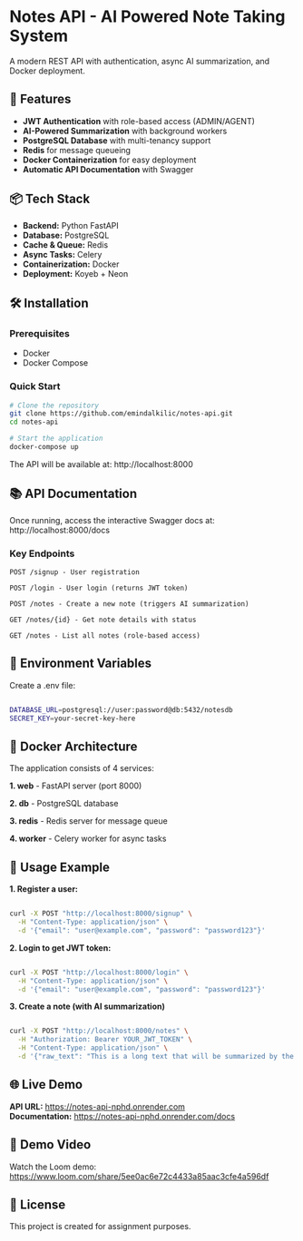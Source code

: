 # Notes API - AI Powered Note Taking System

A modern REST API with authentication, async AI summarization, and Docker deployment.

## 🚀 Features

- **JWT Authentication** with role-based access (ADMIN/AGENT)
- **AI-Powered Summarization** with background workers
- **PostgreSQL Database** with multi-tenancy support
- **Redis** for message queueing
- **Docker Containerization** for easy deployment
- **Automatic API Documentation** with Swagger

## 📦 Tech Stack

- **Backend:** Python FastAPI
- **Database:** PostgreSQL
- **Cache & Queue:** Redis
- **Async Tasks:** Celery
- **Containerization:** Docker
- **Deployment:** Koyeb + Neon

## 🛠️ Installation

### Prerequisites
- Docker
- Docker Compose

### Quick Start

```bash
# Clone the repository
git clone https://github.com/emindalkilic/notes-api.git
cd notes-api

# Start the application
docker-compose up

```

The API will be available at: http://localhost:8000

## 📚 API Documentation

Once running, access the interactive Swagger docs at:
http://localhost:8000/docs

### Key Endpoints

    POST /signup - User registration

    POST /login - User login (returns JWT token)

    POST /notes - Create a new note (triggers AI summarization)

    GET /notes/{id} - Get note details with status

    GET /notes - List all notes (role-based access)

## 🔧 Environment Variables

Create a .env file:

```bash

DATABASE_URL=postgresql://user:password@db:5432/notesdb
SECRET_KEY=your-secret-key-here

```

## 🐳 Docker Architecture

The application consists of 4 services:

   **1. web** - FastAPI server (port 8000)

   **2. db** - PostgreSQL database

   **3. redis** - Redis server for message queue

   **4. worker** - Celery worker for async tasks

## 🎯 Usage Example

**1. Register a user:**

```bash

curl -X POST "http://localhost:8000/signup" \
  -H "Content-Type: application/json" \
  -d '{"email": "user@example.com", "password": "password123"}'

```

**2. Login to get JWT token:**

```bash

curl -X POST "http://localhost:8000/login" \
  -H "Content-Type: application/json" \
  -d '{"email": "user@example.com", "password": "password123"}'

```

**3. Create a note (with AI summarization)**

```bash

curl -X POST "http://localhost:8000/notes" \
  -H "Authorization: Bearer YOUR_JWT_TOKEN" \
  -H "Content-Type: application/json" \
  -d '{"raw_text": "This is a long text that will be summarized by the AI background worker..."}'

```

## 🌐 Live Demo

**API URL:** https://notes-api-nphd.onrender.com  
**Documentation:** https://notes-api-nphd.onrender.com/docs

## 🎥 Demo Video

Watch the Loom demo: https://www.loom.com/share/5ee0ac6e72c4433a85aac3cfe4a596df

## 📄 License

This project is created for assignment purposes.
